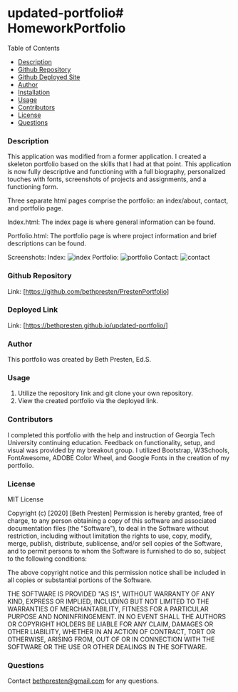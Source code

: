 # updated-portfolio# HomeworkPortfolio

Table of Contents

- [Description](#description)
- [Github Repository](#githubRepo)
- [Github Deployed Site](#homepage)
- [Author](#author)
- [Installation](#installation)
- [Usage](#usage)
- [Contributors](#contributors)
- [License](#licenses)
- [Questions](#questions)

### Description

This application was modified from a former application. I created a skeleton portfolio based on the skills that I had at that point. This application is now fully descriptive and functioning with a full biography, personalized touches with fonts, screenshots of projects and assignments, and a functioning form.

Three separate html pages comprise the portfolio: an index/about, contact, and portfolio page.

Index.html: The index page is where general information can be found.

Portfolio.html: The portfolio page is where project information and brief descriptions can be found.

Screenshots:
Index: ![index](assets/css/images/projectscreenshots/Portfolio.png)
Portfolio: ![portfolio](assets/css/images/projectscreenshots/ProjectList.png)
Contact: ![contact](assets/css/images/projectscreenshots/contact.png)

### Github Repository

Link: [https://github.com/bethpresten/PrestenPortfolio]

### Deployed Link

Link: [https://bethpresten.github.io/updated-portfolio/]

### Author

This portfolio was created by Beth Presten, Ed.S.

### Usage

1.  Utilize the repository link and git clone your own repository.
2.  View the created portfolio via the deployed link.

### Contributors

I completed this portfolio with the help and instruction of Georgia Tech University continuing education. Feedback on functionality, setup, and visual was provided by my breakout group. I utilized Bootstrap, W3Schools, FontAwesome, ADOBE Color Wheel, and Google Fonts in the creation of my portfolio.

### License

MIT License

Copyright (c) [2020] [Beth Presten]
Permission is hereby granted, free of charge, to any person obtaining a copy of this software and associated documentation files (the "Software"), to deal in the Software without restriction, including without limitation the rights to use, copy, modify, merge, publish, distribute, sublicense, and/or sell copies of the Software, and to permit persons to whom the Software is furnished to do so, subject to the following conditions:

The above copyright notice and this permission notice shall be included in all copies or substantial portions of the Software.

THE SOFTWARE IS PROVIDED "AS IS", WITHOUT WARRANTY OF ANY KIND, EXPRESS OR IMPLIED, INCLUDING BUT NOT LIMITED TO THE WARRANTIES OF MERCHANTABILITY, FITNESS FOR A PARTICULAR PURPOSE AND NONINFRINGEMENT. IN NO EVENT SHALL THE AUTHORS OR COPYRIGHT HOLDERS BE LIABLE FOR ANY CLAIM, DAMAGES OR OTHER LIABILITY, WHETHER IN AN ACTION OF CONTRACT, TORT OR OTHERWISE, ARISING FROM, OUT OF OR IN CONNECTION WITH THE SOFTWARE OR THE USE OR OTHER DEALINGS IN THE SOFTWARE.

### Questions

Contact bethpresten@gmail.com for any questions.
